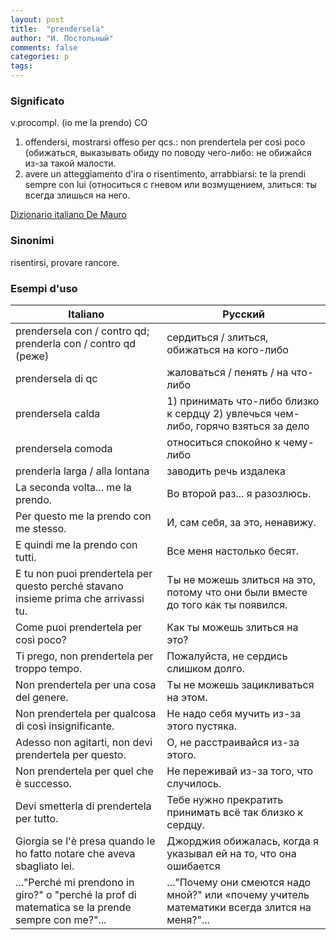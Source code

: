 ```yaml
---
layout: post
title:  "prendersela"
author: "И. Постольный"
comments: false
categories: p
tags:
---
```


### Significato

v.procompl. (io me la prendo) CO

1. offendersi, mostrarsi offeso per qcs.: non prendertela per così poco (обижаться, выказывать обиду по поводу чего-либо: не обижайся из-за такой малости.
2. avere un atteggiamento d'ira o risentimento, arrabbiarsi: te la prendi sempre con lui (относиться с гневом или возмущением, злиться: ты всегда злишься на него.

[Dizionario italiano De Mauro](https://dizionario.internazionale.it/cerca/Prendersela)

### Sinonimi

risentirsi, provare rancore.

### Esempi d'uso

| Italiano | Русский |
|----------|---------|
| prendersela con / contro qd; prenderla con / contro qd (реже) | сердиться / злиться, обижаться на кого-либо |
| prendersela di qc | жаловаться / пенять / на что-либо |
| prendersela calda | 1) принимать что-либо близко к сердцу 2) увлечься чем-либо, горячо взяться за дело |
| prendersela comoda | относиться спокойно к чему-либо |
| prenderla larga / alla lontana | заводить речь издалека |
| La seconda volta... me la prendo. | Во второй раз... я разозлюсь. |
| Per questo me la prendo con me stesso. | И, сам себя, за это, ненавижу. |
| E quindi me la prendo con tutti. | Все меня настолько бесят. |
| E tu non puoi prendertela per questo perché stavano insieme prima che arrivassi tu. | Ты не можешь злиться на это, потому что они были вместе до того как ты появился. |
| Come puoi prendertela per così poco? | Как ты можешь злиться на это? |
| Ti prego, non prendertela per troppo tempo. | Пожалуйста, не сердись слишком долго. |
| Non prendertela per una cosa del genere. | Ты не можешь зацикливаться на этом. |
| Non prendertela per qualcosa di così insignificante. | Не надо себя мучить из-за этого пустяка. |
| Adesso non agitarti, non devi prendertela per questo. | О, не расстраивайся из-за этого. |
| Non prendertela per quel che è successo. | Не переживай из-за того, что случилось. |
| Devi smetterla di prendertela per tutto. | Тебе нужно прекратить принимать всё так близко к сердцу. |
| Giorgia se l'è presa quando le ho fatto notare che aveva sbagliato lei. | Джорджия обижалась, когда я указывал ей на то, что она ошибается |
| ..."Perché mi prendono in giro?" o "perché la prof di matematica se la prende sempre con me?"... | ..."Почему они смеются надо мной?" или «почему учитель математики всегда злится на меня?"... |